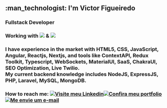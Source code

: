 <h2>:man_technologist: I'm Victor Figueiredo</h2> 
<h3>Fullstack Developer</h3>
<h3>Working with <img src="https://img.shields.io/badge/JavaScript-323330?style=for-the-badge&logo=javascript&logoColor=F7DF1E"> & <img src="https://img.shields.io/badge/php-%23777BB4.svg?style=for-the-badge&logo=php&logoColor=white"></h3>
<h3>I have experience in the market with HTML5, CSS, JavaScript, Angular, Reactjs, Nextjs, and tools like ContextAPI, Redux Toolkit, Typescript, WebSockets, MaterialUI, SaaS, ChakraUI, SEO Optimization, Live Twilio.
<br>
My current backend knowledge includes NodeJS, ExpressJS, PHP, Laravel, MySQL, MongoDB.</h3>
<!-- <h3>I have experience in the market and I'm looking for new and good challenges.</h3> -->
<h3>How to reach me: <a href="http://www.linkedin.com/in/vcfo"><img title="Visite meu Linkedin" src="https://img.shields.io/badge/LinkedIn-0077B5?style=for-the-badge&logo=linkedin&logoColor=white"></a><a href="http://www.victorfigueired.vercel.app"><img title="Confira meu portfolio" src="https://img.shields.io/badge/Portfolio-%23000000.svg?style=for-the-badge&logo=firefox&logoColor=#FF7139"></a><a href="mailto:victorfigueiredodev@gmail.com"><img title="Me envie um e-mail" src="https://img.shields.io/badge/Gmail-D14836?style=for-the-badge&logo=gmail&logoColor=white"></a></h3>
